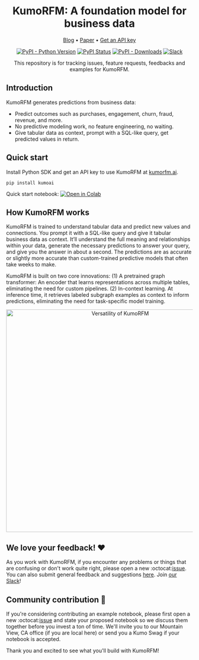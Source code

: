 <h1 align="center">KumoRFM: A foundation model for business data</h1>

<div align="center">
  <p>
    <a href="https://kumo.ai/company/news/kumo-relational-foundation-model/">Blog</a> •
    <a href="https://kumo.ai/research/kumo_relational_foundation_model.pdf">Paper</a> •
    <a href="https://kumorfm.ai">Get an API key</a>
  </p>

  [![PyPI - Python Version](https://img.shields.io/pypi/pyversions/kumoai?color=FC1373)](https://pypi.org/project/kumoai/)
  [![PyPI Status](https://img.shields.io/pypi/v/kumoai.svg?color=FC1373)](https://pypi.org/project/kumoai/)
  [![PyPI - Downloads](https://img.shields.io/pypi/dm/kumoai?color=FC1373)](https://pepy.tech/project/kumoai)
  [![Slack](https://img.shields.io/badge/slack-join-pink.svg?logo=slack&color=FC1373)](https://join.slack.com/t/kumoaibuilders/shared_invite/zt-2z9uih3lf-fPM1z2ACZg~oS3ObmiQLKQ)

  This repository is for tracking issues, feature requests, feedbacks and examples for KumoRFM.
</div>

## Introduction
KumoRFM generates predictions from business data:
- Predict outcomes such as purchases, engagement, churn, fraud, revenue, and more.
- No predictive modeling work, no feature engineering, no waiting.
- Give tabular data as context, prompt with a SQL-like query, get predicted values in return.

## Quick start
Install Python SDK and get an API key to use KumoRFM at [kumorfm.ai](https://kumorfm.ai).
```
pip install kumoai
```
Quick start notebook: [![Open in Colab](https://colab.research.google.com/assets/colab-badge.svg)](https://colab.research.google.com/github/kumo-ai/kumo-rfm/blob/master/notebooks/quickstart.ipynb)


## How KumoRFM works
KumoRFM is trained to understand tabular data and predict new values and connections. You prompt it with a SQL-like query and give it tabular business data as context. It’ll understand the full meaning and relationships within your data, generate the necessary predictions to answer your query, and give you the answer in about a second. The predictions are as accurate or slightly more accurate than custom-trained predictive models that often take weeks to make.

KumoRFM is built on two core innovations: (1) A pretrained graph transformer: An encoder that learns representations across multiple tables, eliminating the need for custom pipelines. (2) In-context learning. At inference time, it retrieves labeled subgraph examples as context to inform predictions, eliminating the need for task-specific model training. 

<div align="center">
  <img src="https://kumo-sdk-public.s3.us-west-2.amazonaws.com/rfm-colabs/rfm-tasks.png"
       alt="Versatility of KumoRFM"
       width="600">
</div>

## We love your feedback! :heart:
As you work with KumoRFM, if you encounter any problems or things that are confusing or don't work quite right, please open a new :octocat:[issue](https://github.com/kumo-ai/kumo-rfm/issues/new/choose). You can also submit general feedback and suggestions [here](https://docs.google.com/forms/d/e/1FAIpQLSfr2HYgJN8ghaKyvU0PSRkqrGd_BijL3oyQTnTxLrf8AEk-EA/viewform). Join [our Slack](https://join.slack.com/t/kumoaibuilders/shared_invite/zt-2z9uih3lf-fPM1z2ACZg~oS3ObmiQLKQ)!

## Community contribution 🤝
If you're considering contributing an example notebook, please first open a new :octocat:[issue](https://github.com/kumo-ai/kumo-rfm/issues/new/choose) and state your proposed notebook so we discuss them together before you invest a ton of time. We'll invite you to our Mountain View, CA office (if you are local here) or send you a Kumo Swag if your notebook is accepted.

Thank you and excited to see what you'll build with KumoRFM!
